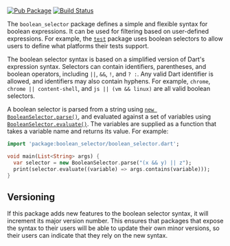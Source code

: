 [![Pub Package](https://img.shields.io/pub/v/boolean_selector.svg)](https://pub.dev/packages/boolean_selector)
[![Build Status](https://travis-ci.org/dart-lang/boolean_selector.svg?branch=master)](https://travis-ci.org/dart-lang/boolean_selector)

The `boolean_selector` package defines a simple and flexible syntax for boolean
expressions. It can be used for filtering based on user-defined expressions. For
example, the [`test`][test] package uses boolean selectors to allow users to
define what platforms their tests support.

[test]: https://github.com/dart-lang/test

The boolean selector syntax is based on a simplified version of Dart's
expression syntax. Selectors can contain identifiers, parentheses, and boolean
operators, including `||`, `&&`, `!`, and `? :`. Any valid Dart identifier is
allowed, and identifiers may also contain hyphens. For example, `chrome`,
`chrome || content-shell`, and `js || (vm && linux)` are all valid boolean
selectors.

A boolean selector is parsed from a string using
[`new BooleanSelector.parse()`][parse], and evaluated against a set of variables
using [`BooleanSelector.evaluate()`][evaluate]. The variables are supplied as
a function that takes a variable name and returns its value. For example:

[parse]: https://pub.dev/documentation/boolean_selector/latest/boolean_selector/BooleanSelector/BooleanSelector.parse.html

[evaluate]: https://pub.dev/documentation/boolean_selector/latest/boolean_selector/BooleanSelector/evaluate.html

```dart
import 'package:boolean_selector/boolean_selector.dart';

void main(List<String> args) {
  var selector = new BooleanSelector.parse("(x && y) || z");
  print(selector.evaluate((variable) => args.contains(variable)));
}
```

## Versioning

If this package adds new features to the boolean selector syntax, it will
increment its major version number. This ensures that packages that expose the
syntax to their users will be able to update their own minor versions, so their
users can indicate that they rely on the new syntax.
